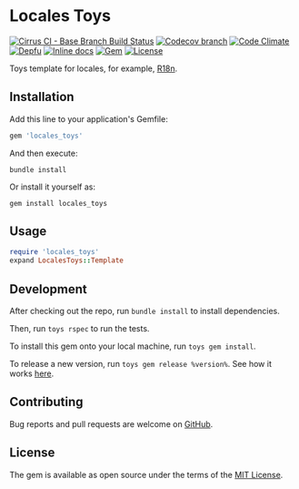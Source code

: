# Locales Toys

[![Cirrus CI - Base Branch Build Status](https://img.shields.io/cirrus/github/AlexWayfer/locales_toys?style=flat-square)](https://cirrus-ci.com/github/AlexWayfer/locales_toys)
[![Codecov branch](https://img.shields.io/codecov/c/github/AlexWayfer/locales_toys/main.svg?style=flat-square)](https://codecov.io/gh/AlexWayfer/locales_toys)
[![Code Climate](https://img.shields.io/codeclimate/maintainability/AlexWayfer/locales_toys.svg?style=flat-square)](https://codeclimate.com/github/AlexWayfer/locales_toys)
[![Depfu](https://img.shields.io/depfu/AlexWayfer/benchmark_toys?style=flat-square)](https://depfu.com/repos/github/AlexWayfer/locales_toys)
[![Inline docs](https://inch-ci.org/github/AlexWayfer/locales_toys.svg?branch=main)](https://inch-ci.org/github/AlexWayfer/locales_toys)
[![Gem](https://img.shields.io/gem/v/locales_toys.svg?style=flat-square)](https://rubygems.org/gems/locales_toys)
[![License](https://img.shields.io/github/license/AlexWayfer/locales_toys.svg?style=flat-square)](LICENSE.txt)

Toys template for locales, for example, [R18n](https://github.com/r18n/r18n).

## Installation

Add this line to your application's Gemfile:

```ruby
gem 'locales_toys'
```

And then execute:

```shell
bundle install
```

Or install it yourself as:

```shell
gem install locales_toys
```

## Usage

```ruby
require 'locales_toys'
expand LocalesToys::Template
```

## Development

After checking out the repo, run `bundle install` to install dependencies.

Then, run `toys rspec` to run the tests.

To install this gem onto your local machine, run `toys gem install`.

To release a new version, run `toys gem release %version%`.
See how it works [here](https://github.com/AlexWayfer/gem_toys#release).

## Contributing

Bug reports and pull requests are welcome on [GitHub](https://github.com/AlexWayfer/locales_toys).

## License

The gem is available as open source under the terms of the
[MIT License](https://opensource.org/licenses/MIT).

